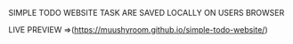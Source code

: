 SIMPLE TODO WEBSITE
TASK ARE SAVED LOCALLY ON USERS BROWSER


LIVE PREVIEW =>(https://muushyroom.github.io/simple-todo-website/)
